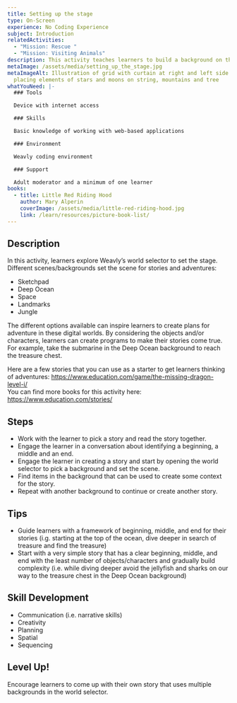```yaml
---
title: Setting up the stage
type: On-Screen
experience: No Coding Experience
subject: Introduction
relatedActivities:
  - "Mission: Rescue "
  - "Mission: Visiting Animals"
description: This activity teaches learners to build a background on the scene.
metaImage: /assets/media/setting_up_the_stage.jpg
metaImageAlt: Illustration of grid with curtain at right and left side and hands
  placing elements of stars and moons on string, mountains and tree
whatYouNeed: |-
  ### Tools

  Device with internet access

  ### Skills

  Basic knowledge of working with web-based applications

  ### Environment

  Weavly coding environment

  ### Support

  Adult moderator and a minimum of one learner
books:
  - title: Little Red Riding Hood
    author: Mary Alperin
    coverImage: /assets/media/little-red-riding-hood.jpg
    link: /learn/resources/picture-book-list/
---
```

## Description

In this activity, learners explore Weavly’s world selector to set the stage. Different scenes/backgrounds set the scene for stories and adventures:

* Sketchpad
* Deep Ocean
* Space
* Landmarks
* Jungle

The different options available can inspire learners to create plans for adventure in these digital worlds. By considering the objects and/or characters, learners can create programs to make their stories come true. For example, take the submarine in the Deep Ocean background to reach the treasure chest.

Here are a few stories that you can use as a starter to get learners thinking of adventures: <https://www.education.com/game/the-missing-dragon-level-i/>\
You can find more books for this activity here: <https://www.education.com/stories/>

## Steps

* Work with the learner to pick a story and read the story together.
* Engage the learner in a conversation about identifying a beginning, a middle and an end.
* Engage the learner in creating a story and start by opening the world selector to pick a background and set the scene.
* Find items in the background that can be used to create some context for the story.
* Repeat with another background to continue or create another story.

## Tips

* Guide learners with a framework of beginning, middle, and end for their stories (i.g. starting at the top of the ocean, dive deeper in search of treasure and find the treasure) 
* Start with a very simple story that has a clear beginning, middle, and end with the least number of objects/characters and gradually build complexity (i.e. while diving deeper avoid the jellyfish and sharks on our way to the treasure chest in the Deep Ocean background)

## Skill Development

* Communication (i.e. narrative skills)
* Creativity
* Planning
* Spatial
* Sequencing

## Level Up!

Encourage learners to come up with their own story that uses multiple backgrounds in the world selector.